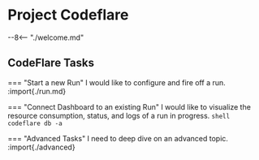 # Project Codeflare

--8<-- "./welcome.md"

## CodeFlare Tasks

=== "Start a new Run"
    I would like to configure and fire off a run.
    :import{./run.md}
    
=== "Connect Dashboard to an existing Run"
    I would like to visualize the resource consumption, status, and logs of a run in progress.
    ```shell
    codeflare db -a
    ```

=== "Advanced Tasks"
    I need to deep dive on an advanced topic.
    :import{./advanced}
